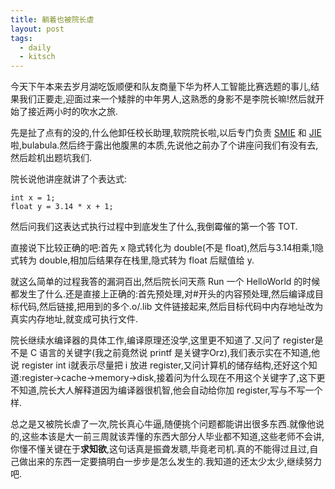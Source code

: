 ```yaml
---
title: 躺着也被院长虐
layout: post
tags:
  - daily
  - kitsch
---
```


今天下午本来去岁月湖吃饭顺便和队友商量下华为杯人工智能比赛选题的事儿,结果我们正要走,迎面过来一个矮胖的中年男人,这熟悉的身影不是李院长嘛!然后就开始了接近两小时的吹水之旅.

先是扯了点有的没的,什么他卸任校长助理,软院院长啦,以后专门负责 [SMIE](http://smie.sysu.edu.cn/) 和 [JIE](http://jie.sysu.edu.cn/2013/) 啦,bulabula.然后终于露出他腹黑的本质,先说他之前办了个讲座问我们有没有去,然后趁机出题坑我们.

院长说他讲座就讲了个表达式:

	int x = 1;
	float y = 3.14 * x + 1;
	
然后问我们这表达式执行过程中到底发生了什么,我倒霉催的第一个答 TOT.

直接说下比较正确的吧:首先 x 隐式转化为 double(不是 float),然后与3.14相乘,1隐式转为 double,相加后结果存在栈里,隐式转为 float 后赋值给 y.

就这么简单的过程我答的漏洞百出,然后院长问天燕 Run 一个 HelloWorld 的时候都发生了什么.还是直接上正确的:首先预处理,对#开头的内容预处理,然后编译成目标代码,然后链接,把用到的多个.o/.lib 文件链接起来,然后目标代码中内存地址改为真实内存地址,就变成可执行文件.

院长继续水编译器的具体工作,编译原理还没学,这里更不知道了.又问了 register是不是 C 语言的关键字(我之前竟然说 printf 是关键字Orz),我们表示实在不知道,他说 register int i就表示尽量把 i 放进 register,又问计算机的储存结构,还好这个知道:register->cache->memory->disk,接着问为什么现在不用这个关键字了,这下更不知道,院长大人解释道因为编译器很机智,他会自动给你加 register,写与不写一个样.

总之是又被院长虐了一次,院长真心牛逼,随便挑个问题都能讲出很多东西.就像他说的,这些本该是大一前三周就该弄懂的东西大部分人毕业都不知道,这些老师不会讲,你懂不懂关键在于**求知欲**,这句话真是振聋发聩,毕竟老司机.真的不能得过且过,自己做出来的东西一定要搞明白一步步是怎么发生的.我知道的还太少太少,继续努力吧.

